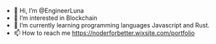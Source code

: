 - 👋 Hi, I’m @EngineerLuna
- 👀 I’m interested in Blockchain
- 🌱 I’m currently learning programming languages Javascript and Rust.
- 📫 How to reach me https://noderforbetter.wixsite.com/portfolio

<!---
MechEng-coder/MechEng-coder is a ✨ special ✨ repository because its `README.md` (this file) appears on your GitHub profile.
You can click the Preview link to take a look at your changes.
--->
